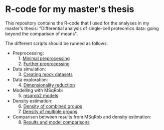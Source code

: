 # R-code for my master's thesis
This repository contains the R-code that I used for the analyses in my master's thesis: "Differential analysis of single-cell proteomics data: going beyond the comparison of means".

The different scripts should be runned as follows.
- Preprocessing: <br />
&emsp; 1. [Minimal preprocessing](minimal_preprocessing.Rmd) <br />
&emsp; 2. [Further preprocessing](preprocessing_continued.Rmd) <br />
- Data simulation: <br />
&emsp; 3. [Creating mock datasets](create_mock_datasets.Rmd) <br />
- Data exploration: <br />
&emsp; 4. [Dimensionality reduction](dimensionality_reduction.Rmd) <br />
- Modelling with MSqRob: <br />
&emsp; 5. [msqrob2 models](msqrob2_models.Rmd) <br />
- Density estimation: <br />
&emsp; 6. [Density of combined groups](density_estimation_combined_groups.Rmd) <br />
&emsp; 7. [Density of multiple groups](density_estimation_multiple_groups.Rmd) <br />
- Comparison between results from MSqRob and density estimation: <br />
&emsp; 8. [Results and model comparisons](results_and_model_comparisons.Rmd) <br />
